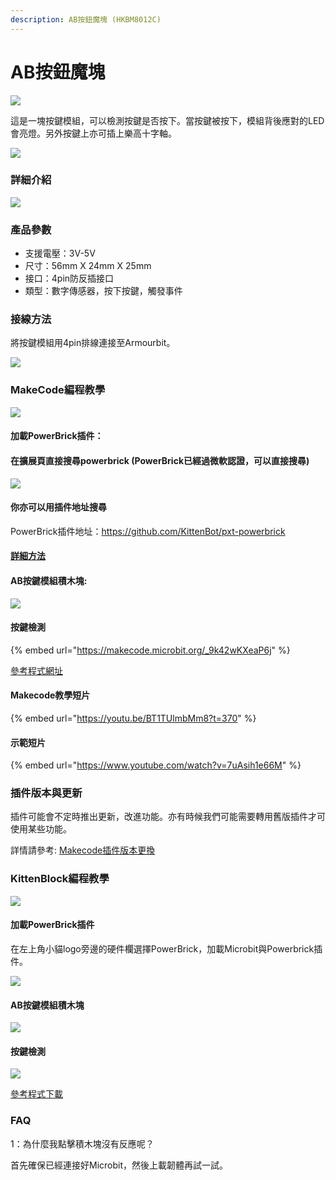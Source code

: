 ```yaml
---
description: AB按鈕魔塊 (HKBM8012C)
---
```


# AB按鈕魔塊

![](https://kittenbothk.readthedocs.io/en/latest/\_images/08\_03.png)

這是一塊按鍵模組，可以檢測按鍵是否按下。當按鍵被按下，模組背後應對的LED會亮燈。另外按鍵上亦可插上樂高十字軸。

![](https://kittenbothk.readthedocs.io/en/latest/\_images/IMG\_2569.GIF)

### 詳細介紹

![](https://kittenbothk.readthedocs.io/en/latest/\_images/08\_01.png)

### 產品參數

* 支援電壓：3V-5V
* 尺寸：56mm X 24mm X 25mm
* 接口：4pin防反插接口
* 類型：數字傳感器，按下按鍵，觸發事件

### 接線方法

將按鍵模組用4pin排線連接至Armourbit。

![](https://kittenbothk.readthedocs.io/en/latest/\_images/bumper\_wire.png)

### MakeCode編程教學

![](https://kittenbothk.readthedocs.io/en/latest/\_images/mcbanner13.png)

#### 加載PowerBrick插件：

#### 在擴展頁直接搜尋powerbrick (PowerBrick已經過微軟認證，可以直接搜尋)

![](https://kittenbothk.readthedocs.io/en/latest/\_images/powerbrick\_search.png)

#### 你亦可以用插件地址搜尋

PowerBrick插件地址：https://github.com/KittenBot/pxt-powerbrick

#### [詳細方法](../../ge-bian-cheng-ping-tai-jie-shao/makecode/kittenbotandmakecode.md)

#### AB按鍵模組積木塊:

![](https://kittenbothk.readthedocs.io/en/latest/\_images/bumperblocks.png)

#### 按鍵檢測

{% embed url="https://makecode.microbit.org/_9k42wKXeaP6j" %}

[參考程式網址](https://makecode.microbit.org/\_9k42wKXeaP6j)

#### Makecode教學短片

{% embed url="https://youtu.be/BT1TUlmbMm8?t=370" %}

#### 示範短片

{% embed url="https://www.youtube.com/watch?v=7uAsih1e66M" %}

### 插件版本與更新

插件可能會不定時推出更新，改進功能。亦有時候我們可能需要轉用舊版插件才可使用某些功能。

詳情請參考: [Makecode插件版本更換](../../ge-bian-cheng-ping-tai-jie-shao/makecode/makecodeextupdate.md)

### KittenBlock編程教學

![](https://kittenbothk.readthedocs.io/en/latest/\_images/kbbanner7.png)

#### 加載PowerBrick插件

在左上角小貓logo旁邊的硬件欄選擇PowerBrick，加載Microbit與Powerbrick插件。

![](https://kittenbothk.readthedocs.io/en/latest/\_images/addextension1.png)

#### AB按鍵模組積木塊

![](https://kittenbothk.readthedocs.io/en/latest/\_images/kbbumpersblock.png)

#### 按鍵檢測

![](https://kittenbothk.readthedocs.io/en/latest/\_images/kbbumpers.png)

[參考程式下載](https://bit.ly/PowerbrickM6\_01sb3)

### FAQ

1：為什麼我點擊積木塊沒有反應呢？

首先確保已經連接好Microbit，然後上載韌體再試一試。
